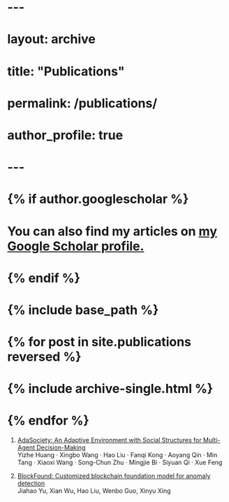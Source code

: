 
# ---
# layout: archive
# title: "Publications"
# permalink: /publications/
# author_profile: true
# ---

# {% if author.googlescholar %}
#  You can also find my articles on <u><a href="{{author.googlescholar}}">my Google Scholar profile</a>.</u>
# {% endif %}

# {% include base_path %}

# {% for post in site.publications reversed %}
#  {% include archive-single.html %}
# {% endfor %}

1. [AdaSociety: An Adaptive Environment with Social Structures for Multi-Agent Decision-Making](https://neurips.cc/virtual/2024/poster/97511)<br/>
   Yizhe Huang · Xingbo Wang · Hao Liu · Fanqi Kong · Aoyang Qin · Min Tang · Xiaoxi Wang · Song-Chun Zhu · Mingjie Bi · Siyuan Qi · Xue Feng

2. [BlockFound: Customized blockchain foundation model for anomaly detection](https://arxiv.org/abs/2410.04039)<br/>
   Jiahao Yu, Xian Wu, Hao Liu, Wenbo Guo, Xinyu Xing
